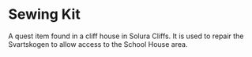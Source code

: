 # Sewing Kit

A quest item found in a cliff house in Solura Cliffs. It is used to repair the Svartskogen to allow access to the School House area.
